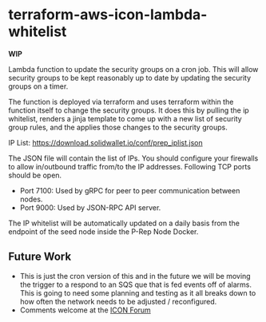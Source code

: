 # terraform-aws-icon-lambda-whitelist

**WIP**

Lambda function to update the security groups on a cron job. This will allow security groups to be kept reasonably up 
to date by updating the security groups on a timer. 

The function is deployed via terraform and uses terraform within the function itself to change the security groups. 
It does this by pulling the ip whitelist, renders a jinja template to come up with a new list of security group rules, 
and the applies those changes to the security groups.

IP List: https://download.solidwallet.io/conf/prep_iplist.json

The JSON file will contain the list of IPs. You should configure your firewalls to allow in/outbound traffic from/to 
the IP addresses. Following TCP ports should be open.

- Port 7100: Used by gRPC for peer to peer communication between nodes.
- Port 9000: Used by JSON-RPC API server.

The IP whitelist will be automatically updated on a daily basis from the endpoint of the seed node inside the 
P-Rep Node Docker.

## Future Work 

- This is just the cron version of this and in the future we will be moving the trigger to a respond to an SQS que that 
is fed events off of alarms.  This is going to need some planning and testing as it all breaks down to how often the 
network needs to be adjusted / reconfigured.  
- Comments welcome at the [ICON Forum](https://forum.icon.community/t/ip-whitelisting-lambda-function/120)